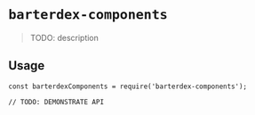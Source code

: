 # `barterdex-components`

> TODO: description

## Usage

```
const barterdexComponents = require('barterdex-components');

// TODO: DEMONSTRATE API
```
